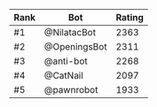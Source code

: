 Rank|Bot|Rating
---|---|---
#1|@NilatacBot|2363
#2|@OpeningsBot|2311
#3|@anti-bot|2268
#4|@CatNail|2097
#5|@pawnrobot|1933
